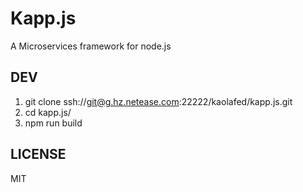 # Kapp.js

A Microservices framework for node.js

## DEV
1. git clone ssh://git@g.hz.netease.com:22222/kaolafed/kapp.js.git
2. cd kapp.js/
3. npm run build

## LICENSE

MIT